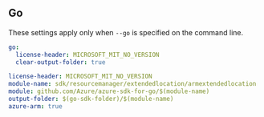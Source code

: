 ## Go

These settings apply only when `--go` is specified on the command line.

```yaml $(go) && !$(track2)
go:
  license-header: MICROSOFT_MIT_NO_VERSION
  clear-output-folder: true
```

``` yaml $(go) && $(track2)
license-header: MICROSOFT_MIT_NO_VERSION
module-name: sdk/resourcemanager/extendedlocation/armextendedlocation
module: github.com/Azure/azure-sdk-for-go/$(module-name)
output-folder: $(go-sdk-folder)/$(module-name)
azure-arm: true
```
